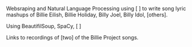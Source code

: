 Websraping and Natural Language Processing using [ ] to write song lyric mashups of Billie Eilish, Billie Holiday, Billy Joel, Billy Idol, [others].

Using BeautifilSoup, SpaCy, [ ]

Links to recordings of [two] of the Billie Project songs.
